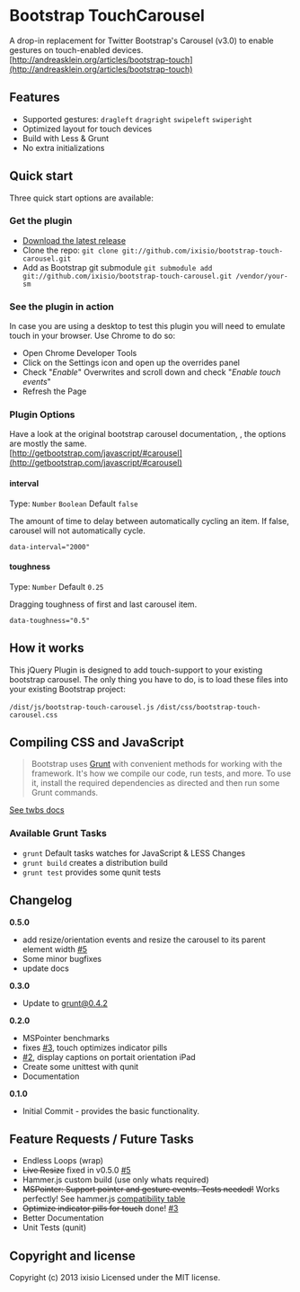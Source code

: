 # Bootstrap TouchCarousel

A drop-in replacement for Twitter Bootstrap's Carousel (v3.0) to enable gestures on touch-enabled devices.
[http://andreasklein.org/articles/bootstrap-touch](http://andreasklein.org/articles/bootstrap-touch)


## Features

* Supported gestures: `dragleft` `dragright` `swipeleft` `swiperight`
* Optimized layout for touch devices
* Build with Less & Grunt
* No extra initializations


## Quick start
Three quick start options are available:

### Get the plugin
- [Download the latest release](https://github.com/ixisio/bootstrap-touch-carousel/archive/master.zip)
- Clone the repo: `git clone git://github.com/ixisio/bootstrap-touch-carousel.git`
- Add as Bootstrap git submodule `git submodule add git://github.com/ixisio/bootstrap-touch-carousel.git /vendor/your-sm`

### See the plugin in action

In case you are using a desktop to test this plugin you will need to emulate touch in your browser. Use Chrome to do so:

* Open Chrome Developer Tools
* Click on the Settings icon and open up the overrides panel
* Check "*Enable*" Overwrites and scroll down and check "*Enable touch events*"
* Refresh the Page

### Plugin Options

Have a look at the original bootstrap carousel documentation, , the options are mostly the same. <br>
[http://getbootstrap.com/javascript/#carousel](http://getbootstrap.com/javascript/#carousel)


#### interval

Type: `Number` `Boolean`
Default `false`

The amount of time to delay between automatically cycling an item. If false, carousel will not automatically cycle.

`data-interval="2000"`

#### toughness

Type: `Number`
Default `0.25`

Dragging toughness of first and last carousel item.

`data-toughness="0.5"`



## How it works

This jQuery Plugin is designed to add touch-support to your existing bootstrap carousel. The only thing you have to do, is to load these files into your existing Bootstrap project:

`/dist/js/bootstrap-touch-carousel.js`
`/dist/css/bootstrap-touch-carousel.css`


## Compiling CSS and JavaScript

> Bootstrap uses [Grunt](http://gruntjs.com/) with convenient methods for working with the framework. It's how we compile our code, run tests, and more. To use it, install the required dependencies as directed and then run some Grunt commands.

[See twbs docs](https://github.com/twbs/bootstrap/blob/master/README.md)

### Available Grunt Tasks

* `grunt` Default tasks watches for JavaScript & LESS Changes
* `grunt build` creates a distribution build
* `grunt test` provides some qunit tests

## Changelog

**0.5.0**
* add resize/orientation events and resize the carousel to its parent element width [#5](https://github.com/ixisio/bootstrap-touch-carousel/issues/5)
* Some minor bugfixes
* update docs

**0.3.0**
* Update to grunt@0.4.2

**0.2.0**
* MSPointer benchmarks
* fixes [#3](https://github.com/ixisio/bootstrap-touch-carousel/issues/3), touch optimizes indicator pills
* [#2](https://github.com/ixisio/bootstrap-touch-carousel/issues/2), display captions on portait orientation iPad
* Create some unittest with qunit
* Documentation

**0.1.0**
* Initial Commit - provides the basic functionality.


## Feature Requests / Future Tasks

* Endless Loops (wrap)
* ~~Live Resize~~ fixed in v0.5.0 [#5](https://github.com/ixisio/bootstrap-touch-carousel/issues/5)
* Hammer.js custom build (use only whats required)
* ~~MSPointer: Support pointer and gesture events. Tests needed!~~
    Works perfectly! See hammer.js [compatibility table](https://github.com/EightMedia/hammer.js/wiki/Compatibility)
* ~~Optimize indicator pills for touch~~ done! [#3](https://github.com/ixisio/bootstrap-touch-carousel/issues/3)
* Better Documentation
* Unit Tests (qunit)


## Copyright and license

Copyright (c) 2013 ixisio Licensed under the MIT license.

